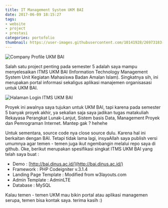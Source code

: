 ```yaml
---
title: IT Management System UKM BAI
date: 2017-06-09 18:15:27
tags: 
- website
- project
- prestasi
categories: portofolio
thumbnail: https://user-images.githubusercontent.com/10141928/26973183-5e2bd9c2-4d3f-11e7-9ca2-79c7e5c3afbd.png
---
```


![Company Profile UKM BAI](https://user-images.githubusercontent.com/10141928/26973183-5e2bd9c2-4d3f-11e7-9ca2-79c7e5c3afbd.png)

Salah satu project penting pada semester 5 adalah saya mampu menyelesaikan ITMS UKM BAI (Information Technology Management System Unit Kegiatan Mahasiswa Badan Amalan Islam). Singkatnya sih, ini merupakan portal informasi sekaligus aplikasi manajemen organisasasi untuk UKM BAI. <!-- more -->

![Halaman Login ITMS UKM BAI](https://user-images.githubusercontent.com/10141928/26973269-ca054fd4-4d3f-11e7-8d09-33991a9628b9.png)

Proyek ini awalnya saya tujukan untuk UKM BAI, tapi karena pada semester 5 banyak proyek akhir, ya sekalian saja saya jadikan tugas matakuliah Rekayasa Perangkat Lunak-Lanjut, Sistem basis Data, Management Proyek dan Pemrograman Internet. Mantep gak ? hehehe

Untuk sementara, source code nya close source dulu. Karena hal ini berkaitan dengan BAI. Tetapi tidak lama lagi, insyaAllah saya publish versi umumnya agar temen - temen juga ikut ngembangin melalui repo saya di github. Oke, berikut merupakan spesifikasi singkat ITMS UKM BAI yang telah saya buat :

- Demo : [http://bai.dinus.ac.id/](http://bai.dinus.ac.id/)
- Framework : PHP Codeigniter v.3.1.4
- Landing Page Template : Modified from w3layouts.com
- Admin Template : AdminLTE
- Database : MySQL 


Kalau temen - temen UKM mau bikin portal atau aplikasi managemen serupa, temen bisa kontak saya. terima kasih :)